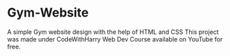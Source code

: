 # Gym-Website
A simple Gym website design with the help of HTML and CSS
This project was made under CodeWithHarry Web Dev Course available on YouTube for free.

